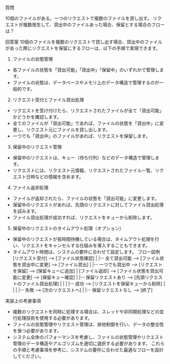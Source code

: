 質問

10個のファイルがある。一つのリクエストで複数のファイルを貸し出す。
リクエストが複数発生して、貸出中のファイルあった場合、保留とする場合のフローは？

回答案
10個のファイルを複数のリクエストで貸し出す場合、貸出中のファイルがあった際にリクエストを保留にするフローは、以下の手順で実現できます。
1. ファイルの状態管理
 * 各ファイルの状態を「貸出可能」「貸出中」「保留中」のいずれかで管理します。
 * ファイルの状態は、データベースやメモリ上のデータ構造で管理するのが一般的です。
2. リクエスト受付とファイル貸出処理
 * リクエストを受け付けたら、リクエストされたファイルが全て「貸出可能」かどうかを確認します。
 * 全てのファイルが「貸出可能」であれば、ファイルの状態を「貸出中」に変更し、リクエスト元にファイルを貸し出します。
 * 一つでも「貸出中」のファイルがあれば、リクエストを保留します。
3. 保留中のリクエスト管理
 * 保留中のリクエストは、キュー（待ち行列）などのデータ構造で管理します。
 * リクエストには、リクエスト元情報、リクエストされたファイル一覧、リクエスト日時などの情報を含めます。
4. ファイル返却処理
 * ファイルが返却されたら、ファイルの状態を「貸出可能」に変更します。
 * 保留中のリクエストがあれば、先頭のリクエストに対してファイル貸出処理を試みます。
 * ファイル貸出処理が成功すれば、リクエストをキューから削除します。
5. 保留中のリクエストのタイムアウト処理（オプション）
 * 保留中のリクエストが長時間待機している場合は、タイムアウト処理を行い、リクエストをキャンセルする仕組みを導入することもできます。
 * タイムアウト時間は、システムの要件に合わせて設定します。
フロー図例
[リクエスト受付] --> [ファイル状態確認]
    |
    |-- 全て貸出可能 --> [ファイル状態を貸出中に変更] --> [ファイル貸出]
    |
    |-- 一つでも貸出中 --> [リクエストを保留] --> [保留キューに追加]
    |
[ファイル返却] --> [ファイル状態を貸出可能に変更] --> [保留キュー確認]
    |
    |-- 保留リクエストあり --> [先頭リクエストのファイル貸出処理]
    |       |
    |       |-- 成功 --> [リクエストを保留キューから削除]
    |       |
    |       |-- 失敗 --> [次のリクエストへ]
    |
    |-- 保留リクエストなし --> [終了]

実装上の考慮事項
 * 複数のリクエストを同時に処理する場合は、スレッドや非同期処理などの並行処理技術を使用する必要があります。
 * ファイルの状態管理やリクエスト管理は、排他制御を行い、データの整合性を保つ必要があります。
 * システム全体のパフォーマンスを考慮し、ファイルの状態管理やリクエスト管理のデータ構造やアルゴリズムを適切に選択する必要があります。
これらの手順と考慮事項を参考に、システムの要件に合わせた最適なフローを設計してください。
